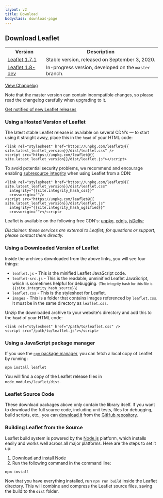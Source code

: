 ```yaml
---
layout: v2
title: Download
bodyclass: download-page
---
```


## Download Leaflet

<table>
	<tr>
		<th>Version</th>
		<th>Description</th>
	</tr>
	<tr>
		<td><a href="https://leafletjs-cdn.s3.amazonaws.com/content/leaflet/v1.7.1/leaflet.zip">Leaflet 1.7.1</a></td>
		<td>Stable version, released on September 3, 2020.</td>
	</tr>
	<tr>
		<td><a href="https://leafletjs-cdn.s3.amazonaws.com/content/leaflet/master/leaflet.zip">Leaflet 1.8-dev</a></td>
		<td>In-progress version, developed on the <code>master</code> branch.</td>
	</tr>
</table>

[View Changelog](https://github.com/Leaflet/Leaflet/blob/master/CHANGELOG.md)

Note that the master version can contain incompatible changes,
so please read the changelog carefully when upgrading to it.

[Get notified of new Leaflet releases](https://github.com/Leaflet/Leaflet/issues/6295)

### Using a Hosted Version of Leaflet

The latest stable Leaflet release is available on several CDN's &mdash; to start using
it straight away, place this in the `head` of your HTML code:

    <link rel="stylesheet" href="https://unpkg.com/leaflet@{{ site.latest_leaflet_version}}/dist/leaflet.css" />
    <script src="https://unpkg.com/leaflet@{{ site.latest_leaflet_version}}/dist/leaflet.js"></script>

To avoid potential security problems, we recommend and encourage enabling
[subresource integrity](https://developer.mozilla.org/en-US/docs/Web/Security/Subresource_Integrity)
when using Leaflet from a CDN:

    <link rel="stylesheet" href="https://unpkg.com/leaflet@{{ site.latest_leaflet_version}}/dist/leaflet.css"
      integrity="{{site.integrity_hash_css}}"
      crossorigin=""/>
    <script src="https://unpkg.com/leaflet@{{ site.latest_leaflet_version}}/dist/leaflet.js"
      integrity="{{site.integrity_hash_uglified}}"
      crossorigin=""></script>

Leaflet is available on the following free CDN's:  [unpkg](https://unpkg.com/leaflet/dist/), [cdnjs](https://cdnjs.com/libraries/leaflet), [jsDelivr](https://www.jsdelivr.com/package/npm/leaflet?path=dist)

_Disclaimer: these services are external to Leaflet; for questions or support, please contact them directly._

### Using a Downloaded Version of Leaflet

Inside the archives downloaded from the above links, you will see four things:

- `leaflet.js` - This is the minified Leaflet JavaScript code.
- `leaflet-src.js` - This is the readable, unminified Leaflet JavaScript, which is sometimes helpful for debugging. <small>(The integrity hash for this file is <nobr><tt>{{site.integrity_hash_source}}</tt></nobr>)</small>
- `leaflet.css` - This is the stylesheet for Leaflet.
- `images` - This is a folder that contains images referenced by `leaflet.css`. It must be in the same directory as `leaflet.css`.

Unzip the downloaded archive to your website's directory and add this to the `head` of your HTML code:

    <link rel="stylesheet" href="/path/to/leaflet.css" />
    <script src="/path/to/leaflet.js"></script>

### Using a JavaScript package manager

If you use the [`npm` package manager](https://www.npmjs.com/), you can fetch a local copy of Leaflet by running:

    npm install leaflet

You will find a copy of the Leaflet release files in `node_modules/leaflet/dist`.

### Leaflet Source Code

These download packages above only contain the library itself.
If you want to download the full source code, including unit tests, files for debugging, build scripts, etc.,
you can <a href="https://github.com/Leaflet/Leaflet/releases">download it</a>
from the <a href="https://github.com/Leaflet/Leaflet">GitHub repository</a>.

### Building Leaflet from the Source

Leaflet build system is powered by the [Node.js](http://nodejs.org) platform,
which installs easily and works well across all major platforms.
Here are the steps to set it up:

 1. [Download and install Node](http://nodejs.org)
 2. Run the following command in the command line:

 <pre><code>npm install</code></pre>

Now that you have everything installed, run `npm run build` inside the Leaflet directory.
This will combine and compress the Leaflet source files, saving the build to the `dist` folder.

